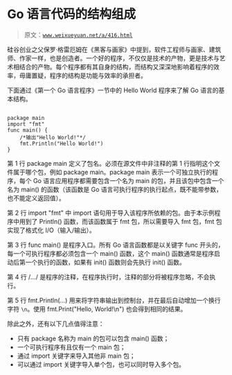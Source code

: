 # Go 语言代码的结构组成

> 原文：[`www.weixueyuan.net/a/416.html`](http://www.weixueyuan.net/a/416.html)

硅谷创业之父保罗·格雷厄姆在《黑客与画家》中提到，软件工程师与画家、建筑师、作家一样，也是创造者。一个好的程序，不仅仅是技术的产物，更是技术与艺术相结合的产物。每个程序都有其自身的结构，而结构又深深地影响着程序的效率，毋庸置疑，程序的结构是功能与效率的承担者。

下面通过《第一个 Go 语言程序》一节中的 Hello World 程序来了解 Go 语言的基本结构。

```

package main
import "fmt"
func main() {
    /*输出"Hello World!"*/
    fmt.Println("Hello World!")
}
```

第 1 行 package main 定义了包名。必须在源文件中非注释的第 1 行指明这个文件属于哪个包，例如 package main。package main 表示一个可独立执行的程序，每个 Go 语言应用程序都需要包含一个名为 main 的包，并且该包中包含一个名为 main() 的函数（该函数是 Go 语言可执行程序的执行起点，既不能带参数，也不能定义返回值）。

第 2 行 import "fmt" 中 import 语句用于导入该程序所依赖的包。由于本示例程序中用到了 Println() 函数，而该函数属于 fmt 包，所以需要导入 fmt 包，fmt 包实现了格式化 I/O（输入/输出）。

第 3 行 func main() 是程序入口。所有 Go 语言函数都是以关键字 func 开头的，每一个可执行程序都必须包含一个 main() 函数，这个 main() 函数通常是程序启动后第一个执行的函数，如果有 init() 函数则会先执行 init() 函数。

第 4 行 /*...*/ 是程序的注释，在程序执行时，注释的部分将被程序忽略，不会执行。

第 5 行 fmt.Println(...) 用来将字符串输出到控制台，并在最后自动增加一个换行字符 `\n`。使用 fmt.Print("Hello, World!\n") 也会得到相同的结果。

除此之外，还有以下几点值得注意：

*   只有 package 名称为 main 的包可以包含 main() 函数；
*   一个可执行程序有且仅有一个 main 包；
*   通过 import 关键字来导入其他非 main 包；
*   可以通过 import 关键字导入单个包，也可以同时导入多个包。